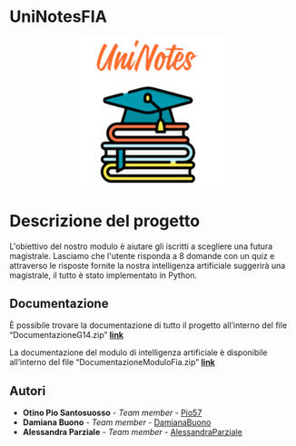 # UniNotesFIA
<p align = "center">
  <img src = "https://github.com/AlessandraParziale/UniNotesFIA/blob/master/src/main/webapp/img/logo.png" width = "256" heigth = "256">
</p>

# Descrizione del progetto

L'obiettivo del nostro modulo è aiutare gli iscritti a scegliere una futura magistrale. 
Lasciamo che l'utente risponda a 8 domande con un quiz e attraverso le risposte fornite la nostra intelligenza artificiale suggerirà una magistrale, il tutto è stato implementato in Python.



## Documentazione

È possibile trovare la documentazione di tutto il progetto all’interno del file “DocumentazioneG14.zip” 
<a href="https://github.com/AlessandraParziale/UniNotesFIA/blob/master/DocumentazioneG14.zip"><b>link</b></a>

La documentazione del modulo di intelligenza artificiale è disponibile all’interno del file “DocumentazioneModuloFia.zip”
<a href=""><b>link</b></a>

## Autori

* **Otino Pio Santosuosso**      - *Team member*   - [Pio57](https://github.com/Pio57)
* **Damiana Buono**       - *Team member*         - [DamianaBuono](https://github.com/DamianaBuono)
* **Alessandra Parziale**    - *Team member*         - [AlessandraParziale](https://github.com/AlessandraParziale)
